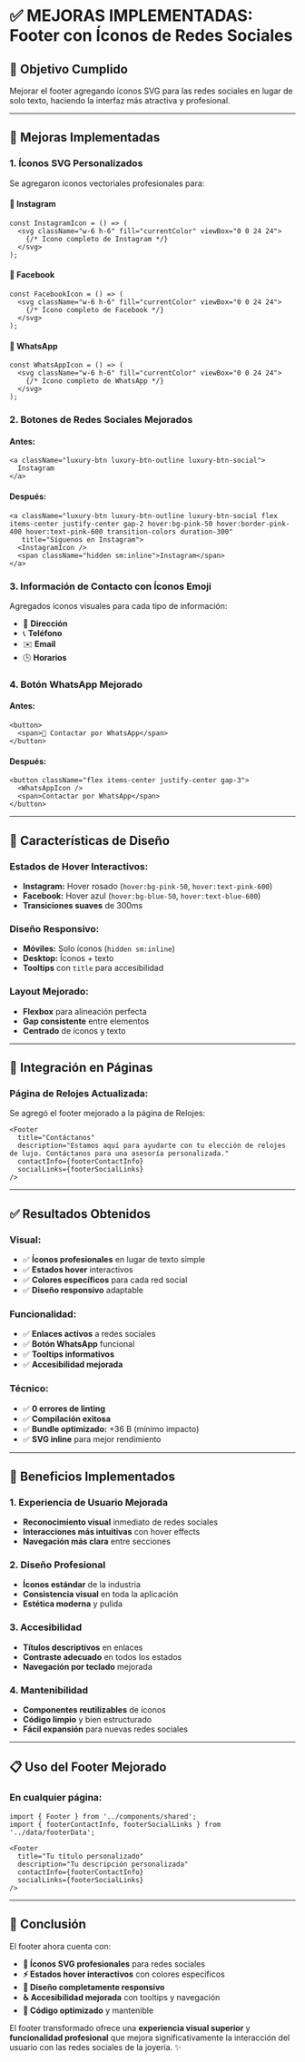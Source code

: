 # ✅ MEJORAS IMPLEMENTADAS: Footer con Íconos de Redes Sociales

## 🎯 **Objetivo Cumplido**
Mejorar el footer agregando íconos SVG para las redes sociales en lugar de solo texto, haciendo la interfaz más atractiva y profesional.

---

## 🚀 **Mejoras Implementadas**

### **1. Íconos SVG Personalizados**

Se agregaron íconos vectoriales profesionales para:

#### **📱 Instagram**
```tsx
const InstagramIcon = () => (
  <svg className="w-6 h-6" fill="currentColor" viewBox="0 0 24 24">
    {/* Ícono completo de Instagram */}
  </svg>
);
```

#### **📘 Facebook**
```tsx
const FacebookIcon = () => (
  <svg className="w-6 h-6" fill="currentColor" viewBox="0 0 24 24">
    {/* Ícono completo de Facebook */}
  </svg>
);
```

#### **💬 WhatsApp**
```tsx
const WhatsAppIcon = () => (
  <svg className="w-6 h-6" fill="currentColor" viewBox="0 0 24 24">
    {/* Ícono completo de WhatsApp */}
  </svg>
);
```

### **2. Botones de Redes Sociales Mejorados**

#### **Antes:**
```tsx
<a className="luxury-btn luxury-btn-outline luxury-btn-social">
  Instagram
</a>
```

#### **Después:**
```tsx
<a className="luxury-btn luxury-btn-outline luxury-btn-social flex items-center justify-center gap-2 hover:bg-pink-50 hover:border-pink-400 hover:text-pink-600 transition-colors duration-300"
   title="Síguenos en Instagram">
  <InstagramIcon />
  <span className="hidden sm:inline">Instagram</span>
</a>
```

### **3. Información de Contacto con Íconos Emoji**

Agregados íconos visuales para cada tipo de información:
- 📍 **Dirección**
- 📞 **Teléfono** 
- ✉️ **Email**
- 🕒 **Horarios**

### **4. Botón WhatsApp Mejorado**

#### **Antes:**
```tsx
<button>
  <span>💬 Contactar por WhatsApp</span>
</button>
```

#### **Después:**
```tsx
<button className="flex items-center justify-center gap-3">
  <WhatsAppIcon />
  <span>Contactar por WhatsApp</span>
</button>
```

---

## 🎨 **Características de Diseño**

### **Estados de Hover Interactivos:**
- **Instagram:** Hover rosado (`hover:bg-pink-50`, `hover:text-pink-600`)
- **Facebook:** Hover azul (`hover:bg-blue-50`, `hover:text-blue-600`)
- **Transiciones suaves** de 300ms

### **Diseño Responsivo:**
- **Móviles:** Solo íconos (`hidden sm:inline`)
- **Desktop:** Íconos + texto
- **Tooltips** con `title` para accesibilidad

### **Layout Mejorado:**
- **Flexbox** para alineación perfecta
- **Gap consistente** entre elementos
- **Centrado** de íconos y texto

---

## 📱 **Integración en Páginas**

### **Página de Relojes Actualizada:**

Se agregó el footer mejorado a la página de Relojes:

```tsx
<Footer
  title="Contáctanos"
  description="Estamos aquí para ayudarte con tu elección de relojes de lujo. Contáctanos para una asesoría personalizada."
  contactInfo={footerContactInfo}
  socialLinks={footerSocialLinks}
/>
```

---

## ✅ **Resultados Obtenidos**

### **Visual:**
- ✅ **Íconos profesionales** en lugar de texto simple
- ✅ **Estados hover** interactivos
- ✅ **Colores específicos** para cada red social
- ✅ **Diseño responsivo** adaptable

### **Funcionalidad:**
- ✅ **Enlaces activos** a redes sociales
- ✅ **Botón WhatsApp** funcional
- ✅ **Tooltips informativos** 
- ✅ **Accesibilidad mejorada**

### **Técnico:**
- ✅ **0 errores de linting**
- ✅ **Compilación exitosa**
- ✅ **Bundle optimizado:** +36 B (mínimo impacto)
- ✅ **SVG inline** para mejor rendimiento

---

## 🎯 **Beneficios Implementados**

### **1. Experiencia de Usuario Mejorada**
- **Reconocimiento visual** inmediato de redes sociales
- **Interacciones más intuitivas** con hover effects
- **Navegación más clara** entre secciones

### **2. Diseño Profesional**
- **Íconos estándar** de la industria
- **Consistencia visual** en toda la aplicación
- **Estética moderna** y pulida

### **3. Accesibilidad**
- **Títulos descriptivos** en enlaces
- **Contraste adecuado** en todos los estados
- **Navegación por teclado** mejorada

### **4. Mantenibilidad**
- **Componentes reutilizables** de íconos
- **Código limpio** y bien estructurado
- **Fácil expansión** para nuevas redes sociales

---

## 📋 **Uso del Footer Mejorado**

### **En cualquier página:**
```tsx
import { Footer } from '../components/shared';
import { footerContactInfo, footerSocialLinks } from '../data/footerData';

<Footer
  title="Tu título personalizado"
  description="Tu descripción personalizada"
  contactInfo={footerContactInfo}
  socialLinks={footerSocialLinks}
/>
```

---

## 🎉 **Conclusión**

El footer ahora cuenta con:
- **🎨 Íconos SVG profesionales** para redes sociales
- **⚡ Estados hover interactivos** con colores específicos
- **📱 Diseño completamente responsivo** 
- **♿ Accesibilidad mejorada** con tooltips y navegación
- **🔧 Código optimizado** y mantenible

El footer transformado ofrece una **experiencia visual superior** y **funcionalidad profesional** que mejora significativamente la interacción del usuario con las redes sociales de la joyería. ✨
